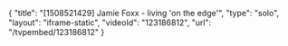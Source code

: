 {
    "title": "[1508521429] Jamie Foxx - living 'on the edge'",
    "type": "solo",
    "layout": "iframe-static",
    "videoId": "123186812",
    "url": "\/tvpembed\/123186812"
}